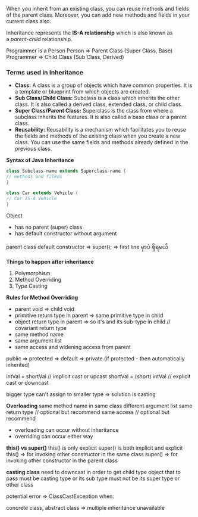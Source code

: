 When you inherit from an existing class, you can reuse methods and fields of the parent class. Moreover, you can add new methods and fields in your current class also.

Inheritance represents the **IS-A relationship** which is also known as a _parent-child_ relationship.

Programmer is a Person
Person => Parent Class (Super Class, Base)
Programmer => Child Class (Sub Class, Derived)

### Terms used in Inheritance

- **Class:** A class is a group of objects which have common properties. It is a template or blueprint from which objects are created.
- **Sub Class/Child Class:** Subclass is a class which inherits the other class. It is also called a derived class, extended class, or child class.
- **Super Class/Parent Class:** Superclass is the class from where a subclass inherits the features. It is also called a base class or a parent class.
- **Reusability:** Reusability is a mechanism which facilitates you to reuse the fields and methods of the existing class when you create a new class. You can use the same fields and methods already defined in the previous class.

**Syntax of Java Inheritance** 

```java
class Subclass-name extends Superclass-name {
// methods and fileds
}

class Car extends Vehicle {
// Car IS-A Vehicle
}
```

Object 
- has no parent (super) class
- has default constructor without argument

parent class default constructor => super(); => first line မှာပဲ ရှိရမယ်

**Things to happen after inheritance**
1. Polymorphism
2. Method Overriding
3. Type Casting

**Rules for Method Overriding**
- parent void => child void
- primitive return type in parent => same primitive type in child
- object return type in parent => so it's and its sub-type in child // covariant return type
- same method name
- same argument list
- same access and widening access from parent

public => protected => default => private
(if protected - then automatically inherited)

intVal = shortVal // implicit cast or upcast
shortVal = (short) intVal // explicit cast or downcast

bigger type can't assign to smaller type => solution is casting

**Overloading**
same method name in same class
different argument list
same return type // optional but recommend
same access // optional but recommend

- overloading can occur without inheritance
- overriding can occur either way

**this() vs super()**
this() is only explicit
super() is both implicit and explicit
this() => for invoking other constructor in the same class
super() => for invoking other constructor in the parent class

**casting class**
need to downcast in order to get child type
object that to pass must be casting type or its sub type
must not be its super type or other class

potential error => ClassCastException
	when: 


concrete class, abstract class => multiple inheritance unavailable